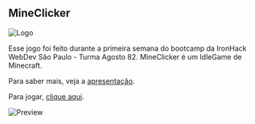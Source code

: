 ## MineClicker

![Logo](https://user-images.githubusercontent.com/110558791/186602234-a073dd48-97b6-4841-bdaf-40ce8bd5fd5f.png)

Esse jogo foi feito durante a primeira semana do bootcamp da IronHack WebDev São Paulo - Turma Agosto 82. 
MineClicker é um IdleGame de Minecraft.

Para saber mais, veja a [apresentação](https://docs.google.com/presentation/d/13eF804uy-1_ExFtRd-W9OHcfNv_SNZzL0tJ2rZALcTA/edit?usp=sharing).

Para jogar, [clique aqui](https://vitroo80.github.io/MineClicker/).

![Preview](https://user-images.githubusercontent.com/110558791/186686277-adf1ed05-bb39-486f-90f1-4b239b96c25e.png)

